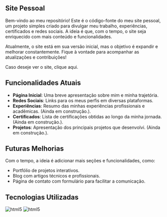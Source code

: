 ## Site Pessoal

Bem-vindo ao meu repositório! Este é o código-fonte do meu site pessoal, um projeto simples criado para divulgar meu trabalho, experiências, certificados e redes sociais. A ideia é que, com o tempo, o site seja enriquecido com mais conteúdo e funcionalidades.

Atualmente, o site está em sua versão inicial, mas o objetivo é expandir e melhorar constantemente. Fique à vontade para acompanhar as atualizações e contribuições!

Caso deseje ver o site, clique aqui.

## Funcionalidades Atuais

- **Página Inicial**: Uma breve apresentação sobre mim e minha trajetória.
- **Redes Sociais**: Links para os meus perfis em diversas plataformas.
- **Experiências**: Resumo das minhas experiências profissionais e acadêmicas. (Ainda em construção.).
- **Certificados**: Lista de certificações obtidas ao longo da minha jornada. (Ainda em construção.).
- **Projetos**: Apresentação dos principais projetos que desenvolvi. (Ainda em construção.).

## Futuras Melhorias

Com o tempo, a ideia é adicionar mais seções e funcionalidades, como:
- Portfólio de projetos interativos.
- Blog com artigos técnicos e profissionais.
- Página de contato com formulário para facilitar a comunicação.

## Tecnologias Utilizadas
<div style="display: inline-block;">
  <img alt="html5" src="https://img.shields.io/badge/HTML5-E34F26?style=for-the-badge&logo=html5&logoColor=white">
  <img alt="html5" src="https://img.shields.io/badge/CSS3-1572B6?style=for-the-badge&logo=css3&logoColor=white">
</div>
